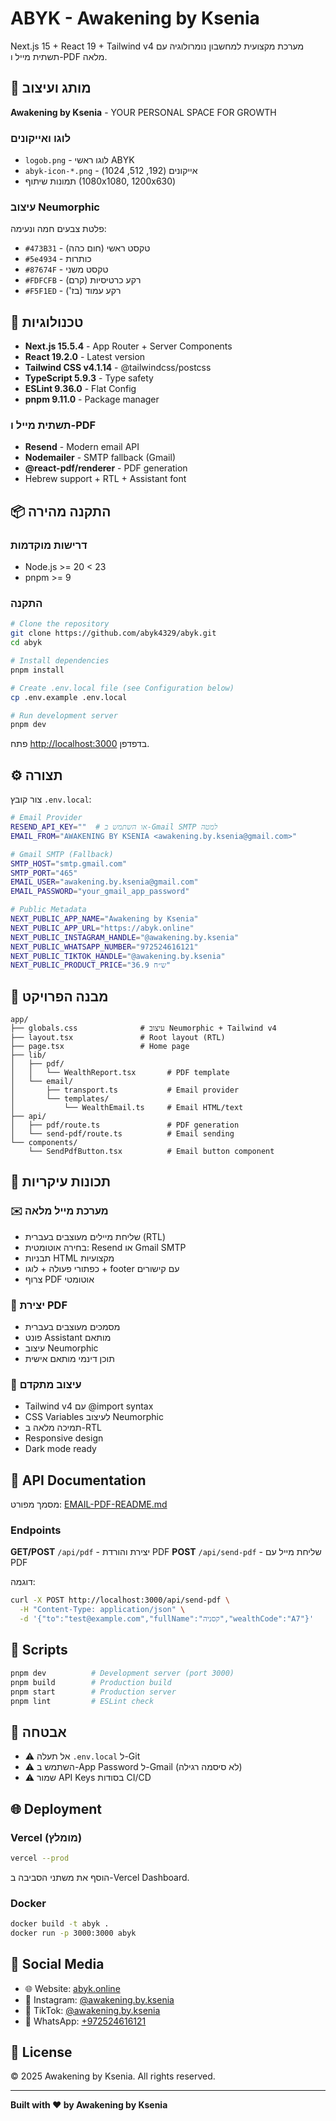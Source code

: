 ﻿# ABYK - Awakening by Ksenia

Next.js 15 + React 19 + Tailwind v4 מערכת מקצועית למחשבון נומרולוגיה עם תשתית מייל ו-PDF מלאה.

## 🎨 מותג ועיצוב

**Awakening by Ksenia** - YOUR PERSONAL SPACE FOR GROWTH

### לוגו ואייקונים
- `logob.png` - לוגו ראשי ABYK
- `abyk-icon-*.png` - אייקונים (192, 512, 1024)
- תמונות שיתוף (1080x1080, 1200x630)

### עיצוב Neumorphic
פלטת צבעים חמה ונעימה:
- `#473B31` - טקסט ראשי (חום כהה)
- `#5e4934` - כותרות
- `#87674F` - טקסט משני
- `#FDFCFB` - רקע כרטיסיות (קרם)
- `#F5F1ED` - רקע עמוד (בז')

## 🚀 טכנולוגיות

- **Next.js 15.5.4** - App Router + Server Components
- **React 19.2.0** - Latest version
- **Tailwind CSS v4.1.14** - @tailwindcss/postcss
- **TypeScript 5.9.3** - Type safety
- **ESLint 9.36.0** - Flat Config
- **pnpm 9.11.0** - Package manager

### תשתית מייל ו-PDF
- **Resend** - Modern email API
- **Nodemailer** - SMTP fallback (Gmail)
- **@react-pdf/renderer** - PDF generation
- Hebrew support + RTL + Assistant font

## 📦 התקנה מהירה

### דרישות מוקדמות

- Node.js >= 20 < 23
- pnpm >= 9

### התקנה

```bash
# Clone the repository
git clone https://github.com/abyk4329/abyk.git
cd abyk

# Install dependencies
pnpm install

# Create .env.local file (see Configuration below)
cp .env.example .env.local

# Run development server
pnpm dev
```

פתח [http://localhost:3000](http://localhost:3000) בדפדפן.

## ⚙️ תצורה

צור קובץ `.env.local`:

```bash
# Email Provider
RESEND_API_KEY=""  # או השתמש ב-Gmail SMTP למטה
EMAIL_FROM="AWAKENING BY KSENIA <awakening.by.ksenia@gmail.com>"

# Gmail SMTP (Fallback)
SMTP_HOST="smtp.gmail.com"
SMTP_PORT="465"
EMAIL_USER="awakening.by.ksenia@gmail.com"
EMAIL_PASSWORD="your_gmail_app_password"

# Public Metadata
NEXT_PUBLIC_APP_NAME="Awakening by Ksenia"
NEXT_PUBLIC_APP_URL="https://abyk.online"
NEXT_PUBLIC_INSTAGRAM_HANDLE="@awakening.by.ksenia"
NEXT_PUBLIC_WHATSAPP_NUMBER="972524616121"
NEXT_PUBLIC_TIKTOK_HANDLE="@awakening.by.ksenia"
NEXT_PUBLIC_PRODUCT_PRICE="36.9 ש״ח"
```

## 📂 מבנה הפרויקט

```text
app/
├── globals.css              # עיצוב Neumorphic + Tailwind v4
├── layout.tsx               # Root layout (RTL)
├── page.tsx                 # Home page
├── lib/
│   ├── pdf/
│   │   └── WealthReport.tsx       # PDF template
│   └── email/
│       ├── transport.ts           # Email provider
│       └── templates/
│           └── WealthEmail.ts     # Email HTML/text
├── api/
│   ├── pdf/route.ts               # PDF generation
│   └── send-pdf/route.ts          # Email sending
└── components/
    └── SendPdfButton.tsx          # Email button component
```

## 🎯 תכונות עיקריות

### ✉️ מערכת מייל מלאה
- שליחת מיילים מעוצבים בעברית (RTL)
- בחירה אוטומטית: Resend או Gmail SMTP
- תבניות HTML מקצועיות
- כפתורי פעולה + לוגו + footer עם קישורים
- צרוף PDF אוטומטי

### 📄 יצירת PDF
- מסמכים מעוצבים בעברית
- פונט Assistant מותאם
- עיצוב Neumorphic
- תוכן דינמי מותאם אישית

### 🎨 עיצוב מתקדם
- Tailwind v4 עם @import syntax
- CSS Variables לעיצוב Neumorphic
- תמיכה מלאה ב-RTL
- Responsive design
- Dark mode ready

## 📖 API Documentation

מסמך מפורט: [EMAIL-PDF-README.md](./EMAIL-PDF-README.md)

### Endpoints

**GET/POST** `/api/pdf` - יצירת והורדת PDF
**POST** `/api/send-pdf` - שליחת מייל עם PDF

דוגמה:
```bash
curl -X POST http://localhost:3000/api/send-pdf \
  -H "Content-Type: application/json" \
  -d '{"to":"test@example.com","fullName":"קסניה","wealthCode":"A7"}'
```

## 🧪 Scripts

```bash
pnpm dev          # Development server (port 3000)
pnpm build        # Production build
pnpm start        # Production server
pnpm lint         # ESLint check
```

## 🔐 אבטחה

- ⚠️ אל תעלה `.env.local` ל-Git
- ⚠️ השתמש ב-App Password ל-Gmail (לא סיסמה רגילה)
- ⚠️ שמור API Keys בסודות CI/CD

## 🌐 Deployment

### Vercel (מומלץ)
```bash
vercel --prod
```

הוסף את משתני הסביבה ב-Vercel Dashboard.

### Docker
```bash
docker build -t abyk .
docker run -p 3000:3000 abyk
```

## 📱 Social Media

- 🌐 Website: [abyk.online](https://abyk.online)
- 📸 Instagram: [@awakening.by.ksenia](https://instagram.com/awakening.by.ksenia)
- 🎵 TikTok: [@awakening.by.ksenia](https://tiktok.com/@awakening.by.ksenia)
- 💬 WhatsApp: [+972524616121](https://wa.me/972524616121)

## 📄 License

© 2025 Awakening by Ksenia. All rights reserved.

---

**Built with ❤️ by Awakening by Ksenia**
